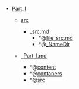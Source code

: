 - <a href = "E:\Node_projects\Node_Way\NBase\_Md\_Index\__Far\_MindMap\MindManager\Part_I\cat.Part_I\dir.Part_I.md">Part_I</a>
    - <a href = "E:\Node_projects\Node_Way\NBase\_Md\_Index\__Far\_MindMap\MindManager\Part_I\src\cat.src\dir.src.md">src</a>
        - <a href = "E:\Node_projects\Node_Way\NBase\_Md\_Index\__Far\_MindMap\MindManager\Part_I\src\_src.md">_src.md</a>
            - *@[file_src.md](file_src.md)
            - *@[_NameDir](NameDir/_NameDir.md)
    
    - <a href = "E:\Node_projects\Node_Way\NBase\_Md\_Index\__Far\_MindMap\MindManager\Part_I\_Part_I.md">_Part_I.md</a>
        - *@[content](content/_content.md)
        - *@[contaners](contaners/_contaners.md)
        - *@[src](src/_src.md)
